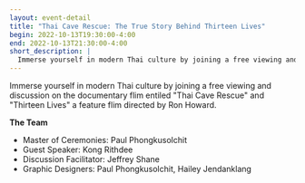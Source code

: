 ```yaml
---
layout: event-detail
title: "Thai Cave Rescue: The True Story Behind Thirteen Lives"
begin: 2022-10-13T19:30:00-4:00
end: 2022-10-13T21:30:00-4:00
short_description: |
  Immerse yourself in modern Thai culture by joining a free viewing and discussion on the documentary flim entiled "Thai Cave Rescue" and "Thirteen Lives" a feature flim directed by Ron Howard.
---
```


Immerse yourself in modern Thai culture by joining a free viewing and discussion on the documentary flim entiled "Thai Cave Rescue" and "Thirteen Lives" a feature flim directed by Ron Howard.

**The Team**

- Master of Ceremonies: Paul Phongkusolchit
- Guest Speaker: Kong Rithdee
- Discussion Facilitator: Jeffrey Shane
- Graphic Designers: Paul Phongkusolchit, Hailey Jendanklang
